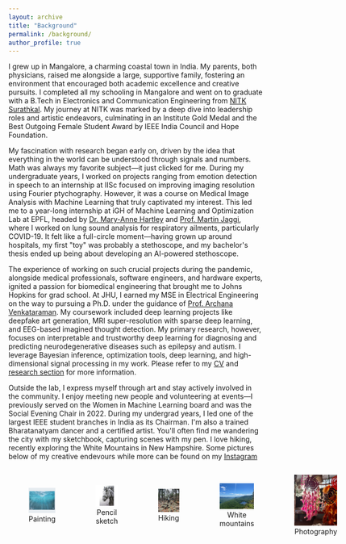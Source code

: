 ```yaml
---
layout: archive
title: "Background"
permalink: /background/
author_profile: true
---
```


I grew up in Mangalore, a charming coastal town in India. My parents, both physicians, raised me alongside a large, supportive family, fostering an environment that encouraged both academic excellence and creative pursuits. I completed all my schooling in Mangalore and went on to graduate with a B.Tech in Electronics and Communication Engineering from <a href="https://www.nitk.ac.in" target="_blank">NITK Surathkal</a>. My journey at NITK was marked by a deep dive into leadership roles and artistic endeavors, culminating in an Institute Gold Medal and the Best Outgoing Female Student Award by IEEE India Council and Hope Foundation.

My fascination with research began early on, driven by the idea that everything in the world can be understood through signals and numbers. Math was always my favorite subject—it just clicked for me. During my undergraduate years, I worked on projects ranging from emotion detection in speech to an internship at IISc focused on improving imaging resolution using Fourier ptychography. However, it was a course on Medical Image Analysis with Machine Learning that truly captivated my interest. This led me to a year-long internship at iGH of Machine Learning and Optimization Lab at EPFL, headed by <a href="https://www.yale-light.org/" target="_blank">Dr. Mary-Anne Hartley</a> and <a href="https://people.epfl.ch/martin.jaggi" target="_blank">Prof. Martin Jaggi</a>, where I worked on lung sound analysis for respiratory ailments, particularly COVID-19. It felt like a full-circle moment—having grown up around hospitals, my first "toy" was probably a stethoscope, and my bachelor's thesis ended up being about developing an AI-powered stethoscope.

The experience of working on such crucial projects during the pandemic, alongside medical professionals, software engineers, and hardware experts, ignited a passion for biomedical engineering that brought me to Johns Hopkins for grad school. At JHU, I earned my MSE in Electrical Engineering on the way to pursuing a Ph.D. under the guidance of <a href="https://www.bu.edu/eng/profile/archana-venkataraman-ph-d/" target="_blank">Prof. Archana Venkataraman</a>. My coursework included deep learning projects like deepfake art generation, MRI super-resolution with sparse deep learning, and EEG-based imagined thought detection. My primary research, however, focuses on interpretable and trustworthy deep learning for diagnosing and predicting neurodegenerative diseases such as epilepsy and autism. I leverage Bayesian inference, optimization tools, deep learning, and high-dimensional signal processing in my work. Please refer to my <a href="https://deeksha-ms.github.io/files/CV_mshama_2024.pdf" target="_blank">CV</a> and <a href="https://deeksha-ms.github.io/research/" target="_blank">research section</a> for more information.

Outside the lab, I express myself through art and stay actively involved in the community. I enjoy meeting new people and volunteering at events—I previously served on the Women in Machine Learning board and was the Social Evening Chair in 2022. During my undergrad years, I led one of the largest IEEE student branches in India as its Chairman. I'm also a trained Bharatanatyam dancer and a certified artist. You'll often find me wandering the city with my sketchbook, capturing scenes with my pen. I love hiking, recently exploring the White Mountains in New Hampshire. Some pictures below of my creative endevours while more can be found on my <a href="https://www.instagram.com/dee_mystify?utm_source=ig_web_button_share_sheet&igshid=ZDNlZDc0MzIxNw==" target="_blank">Instagram</a>

<div style="display: flex; justify-content: space-between; align-items: center;">
    <figure style="text-align: center; width: 19%;">
        <img src="../files/sea.jpg" alt="Image 1" style="width: 100%;">
        <figcaption>Painting</figcaption>
    </figure>
    <figure style="text-align: center; width: 19%;">
        <img src="../files/horse.jpg" alt="Image 2" style="width: 100%;">
        <figcaption>Pencil sketch</figcaption>
    </figure>
    <figure style="text-align: center; width: 19%;">
        <img src="../files/hike.jpg" alt="Image 3" style="width: 100%;">
        <figcaption>Hiking</figcaption>
    </figure>
    <figure style="text-align: center; width: 19%;">
        <img src="../files/canon.jpg" alt="Image 4" style="width: 100%;">
        <figcaption>White mountains</figcaption>
    </figure>
    <figure style="text-align: center; width: 19%;">
        <img src="../files/goa.jpg" alt="Image 5" style="width: 100%;">
        <figcaption>Photography</figcaption>
    </figure>
</div>


